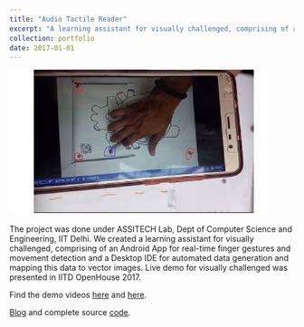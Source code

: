 ```yaml
---
title: "Audio Tactile Reader"
excerpt: "A learning assistant for visually challenged, comprising of an Android App for real-time finger gestures and movement detection and a Desktop IDE for automated data generation and mapping to vector images."
collection: portfolio
date: 2017-01-01
---
```


<img src='/images/tactile.png'><br>

The project was done under ASSITECH Lab, Dept of Computer Science and Engineering, IIT Delhi. We created a learning assistant for visually challenged, comprising of an Android App for real-time finger gestures and movement detection and a Desktop IDE for automated data generation and mapping this data to vector images. Live demo for visually challenged was presented in IITD OpenHouse 2017.

Find the demo videos [here](https://drive.google.com/file/d/0BwqSn5OhABewdFE1VWJOaE5DNEk/view) and [here](https://drive.google.com/file/d/0BzTXwwDRhCetY2M2dUdMSzAxOGM/view).

[Blog](https://audiotactilereader.wordpress.com/) and complete source [code](https://github.com/prakharg24/audiotactilereader).
